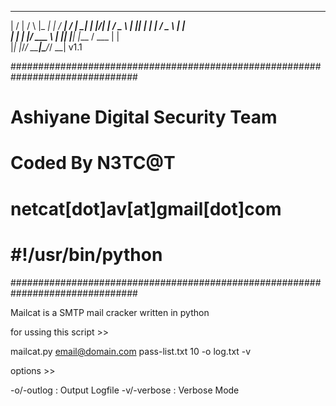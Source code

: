  __  __    _    ___ _     ____    _  _____ 
|  \/  |  / \  |_ _| |   / ___|  / \|_   _|
| |\/| | / _ \  | || |  | |     / _ \ | |  
| |  | |/ ___ \ | || |__| |___ / ___ \| |  
|_|  |_/_/   \_\___|_____\____/_/   \_\_|  v1.1

###############################################################################
# Ashiyane Digital Security Team
# Coded By N3TC@T
# netcat[dot]av[at]gmail[dot]com
# #!/usr/bin/python
###############################################################################

Mailcat is a SMTP mail cracker written in python 

for ussing this script >>

mailcat.py email@domain.com pass-list.txt 10 -o log.txt -v

options >> 

-o/-outlog <file> : Output Logfile
-v/-verbose : Verbose Mode



